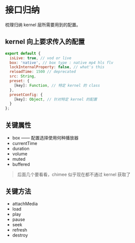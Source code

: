 # 接口归纳

梳理归纳 kernel 层所需要用到的配置。

## kernel 向上要求传入的配置

```javascript
export default {
  isLive: true, // vod or live
  box: 'native', // box type : native mp4 hls flv
  lockInternalProperty: false, // what's this
  reloadTime: 1500 // deprecated
  src: String,
  preset: {
    [key]: Function, // 特定 kernel 的 class
  },
  presetConfig: {
    [key]: Object, // 针对特定 kernel 的配置
  }
};
```

## 关键属性

* box —— 配置选择使用何种播放器
* currentTime
* duration
* volume
* muted
* buffered

> 后面几个要看看，chimee 似乎现在都不通过 kernel 获取了

## 关键方法

* attachMedia
* load
* play
* pause
* seek
* refresh
* destroy